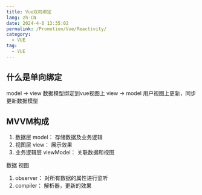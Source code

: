```yaml
---
title: Vue双向绑定
lang: zh-CN
date: 2024-4-6 13:35:02
permalink: /Promotion/Vue/Reactivity/
category: 
  - VUE
tag: 
  - VUE
---
```


## 什么是单向绑定

model -> view 数据模型绑定到vue视图上
view -> model 用户视图上更新，同步更新数据模型

## MVVM构成

1. 数据层 model： 存储数据及业务逻辑
2. 视图层 view： 展示效果
3. 业务逻辑层 viewModel： 关联数据和视图

数据 视图
1. observer： 对所有数据的属性进行监听
2. compiler： 解析器，更新的效果


